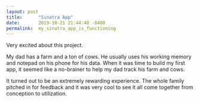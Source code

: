 ```yaml
---
layout: post
title:      "Sinatra App"
date:       2019-10-21 21:44:48 -0400
permalink:  my_sinatra_app_is_functioning
---
```



Very excited about this project. 

My dad has a farm and a ton of cows.  He usually uses his working memory and notepad on his phone for his data.  When it was time to build my first app, it seemed like a no-brainer to help my dad track his farm and cows.

It turned out to be an extremely rewarding experience.  The whole family pitched in for feedback and it was very cool to see it all come together from conception to utilization.


